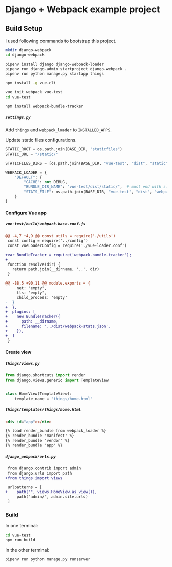 # Django + Webpack example project

## Build Setup

I used following commands to bootstrap this project.

```sh
mkdir django-webpack
cd django-webpack

pipenv install django django-webpack-loader
pipenv run django-admin startproject django-webpack .
pipenv run python manage.py startapp things

npm install -g vue-cli

vue init webpack vue-test
cd vue-test

npm install webpack-bundle-tracker
```

##### `settings.py`

Add `things` and `webpack_loader` to `INSTALLED_APPS`.

Update static files configurations.

```py
STATIC_ROOT = os.path.join(BASE_DIR, "staticfiles")
STATIC_URL = "/static/"

STATICFILES_DIRS = [os.path.join(BASE_DIR, "vue-test", "dist", "static")]

WEBPACK_LOADER = {
    "DEFAULT": {
        "CACHE": not DEBUG,
        "BUNDLE_DIR_NAME": "vue-test/dist/static/",  # must end with slash
        "STATS_FILE": os.path.join(BASE_DIR, "vue-test", "dist", "webpack-stats.json"),
    }
}
```

#### Configure Vue app

##### `vue-test/build/webpack.base.conf.js`

```diff
@@ -4,7 +4,9 @@ const utils = require('./utils')
 const config = require('../config')
 const vueLoaderConfig = require('./vue-loader.conf')

+var BundleTracker = require('webpack-bundle-tracker');
+
 function resolve(dir) {
   return path.join(__dirname, '..', dir)
 }

@@ -88,5 +90,11 @@ module.exports = {
     net: 'empty',
     tls: 'empty',
     child_process: 'empty'
-  }
+  },
+  plugins: [
+    new BundleTracker({
+      path: __dirname,
+      filename: '../dist/webpack-stats.json',
+    }),
+  ]
 }
```


#### Create view

##### `things/views.py`

```py
from django.shortcuts import render
from django.views.generic import TemplateView


class HomeView(TemplateView):
    template_name = "things/home.html"
```

##### `things/templates/things/home.html`

```html
<div id="app"></div>

{% load render_bundle from webpack_loader %}
{% render_bundle 'manifest' %}
{% render_bundle 'vendor' %}
{% render_bundle 'app' %}
```

##### `django_webpack/urls.py`

```diff
 from django.contrib import admin
 from django.urls import path
+from things import views

 urlpatterns = [
+    path("", views.HomeView.as_view()),
     path("admin/", admin.site.urls)
 ]
```

### Build

In one terminal:

```sh
cd vue-test
npm run build
```

In the other terminal:

```sh
pipenv run python manage.py runserver
```
